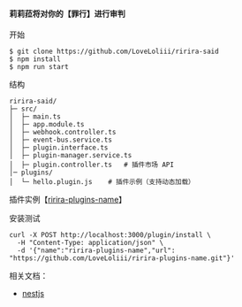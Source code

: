 #### 莉莉菈将对你的【罪行】进行审判
开始
```
$ git clone https://github.com/LoveLoliii/ririra-said
$ npm install
$ npm run start
```
结构
```
ririra-said/
├─ src/
│  ├─ main.ts
│  ├─ app.module.ts
│  ├─ webhook.controller.ts
│  ├─ event-bus.service.ts
│  ├─ plugin.interface.ts
│  ├─ plugin-manager.service.ts
│  ├─ plugin.controller.ts   # 插件市场 API
│─ plugins/
│  └─ hello.plugin.js    # 插件示例（支持动态加载）
```
插件实例【[ririra-plugins-name](https://github.com/LoveLoliii/ririra-plugins-name#)】

安装测试
```
curl -X POST http://localhost:3000/plugin/install \
  -H "Content-Type: application/json" \
  -d '{"name":"ririra-plugins-name","url": "https://github.com/LoveLoliii/ririra-plugins-name.git"}'

```

相关文档：
- [nestjs](https://docs.nestjs.cn/introduction)
